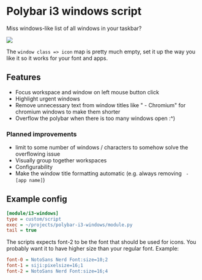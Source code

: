 # Polybar i3 windows script

Miss windows-like list of all windows in your taskbar?

<img src="https://user-images.githubusercontent.com/9664601/56872872-05365f00-6a2e-11e9-8383-1849e5980b48.png">

The `window class => icon` map is pretty much empty, set it up the way you like it so it works for your font and apps.

## Features

* Focus workspace and window on left mouse button click
* Highlight urgent windows
* Remove unnecessary text from window titles like " - Chromium" for chromium windows to make them shorter
* Overflow the polybar when there is too many windows open :^)

### Planned improvements

* limit to some number of windows / characters to somehow solve the overflowing issue
* Visually group together workspaces
* Configurability
* Make the window title formatting automatic (e.g. always removing ` - [app name]`)

## Example config

```ini
[module/i3-windows]
type = custom/script
exec = ~/projects/polybar-i3-windows/module.py
tail = true
```

The scripts expects font-2 to be the font that should be used for icons. You probably want it to have higher size than your regular font. Example:

```ini
font-0 = NotoSans Nerd Font:size=10;2      
font-1 = siji:pixelsize=16;1 
font-2 = NotoSans Nerd Font:size=16;4
```
